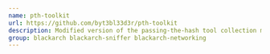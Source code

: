 ```yaml
---
name: pth-toolkit
url: https://github.com/byt3bl33d3r/pth-toolkit
description: Modified version of the passing-the-hash tool collection made to work straight out of the box.
group: blackarch blackarch-sniffer blackarch-networking
---
```

